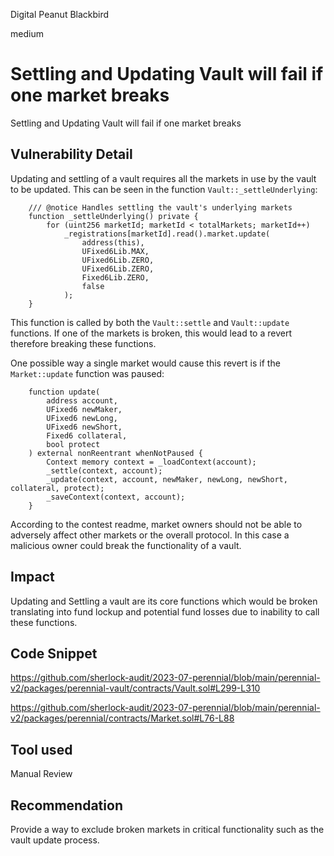Digital Peanut Blackbird

medium

# Settling and Updating Vault will fail if one market breaks

Settling and Updating Vault will fail if one market breaks

## Vulnerability Detail

Updating and settling of a vault requires all the markets in use by the vault to be updated. 
This can be seen in the function `Vault::_settleUnderlying`:

```solidity
    /// @notice Handles settling the vault's underlying markets
    function _settleUnderlying() private {
        for (uint256 marketId; marketId < totalMarkets; marketId++)
            _registrations[marketId].read().market.update(
                address(this),
                UFixed6Lib.MAX,
                UFixed6Lib.ZERO,
                UFixed6Lib.ZERO,
                Fixed6Lib.ZERO,
                false
            );
    }
```

This function is called by both the `Vault::settle` and `Vault::update` functions.
If one of the markets is broken, this would lead to a revert therefore breaking these functions.

One possible way a single market would cause this revert is if the `Market::update` function was paused:

```solidity
    function update(
        address account,
        UFixed6 newMaker,
        UFixed6 newLong,
        UFixed6 newShort,
        Fixed6 collateral,
        bool protect
    ) external nonReentrant whenNotPaused {
        Context memory context = _loadContext(account);
        _settle(context, account);
        _update(context, account, newMaker, newLong, newShort, collateral, protect);
        _saveContext(context, account);
    }
```

According to the contest readme, market owners should not be able to adversely affect other markets or the overall protocol.
In this case a malicious owner could break the functionality of a vault.

## Impact

Updating and Settling a vault are its core functions which would be broken translating into fund lockup and potential fund losses due to inability to call these functions.
 
## Code Snippet

https://github.com/sherlock-audit/2023-07-perennial/blob/main/perennial-v2/packages/perennial-vault/contracts/Vault.sol#L299-L310

https://github.com/sherlock-audit/2023-07-perennial/blob/main/perennial-v2/packages/perennial/contracts/Market.sol#L76-L88

## Tool used

Manual Review

## Recommendation

Provide a way to exclude broken markets in critical functionality such as the vault update process.